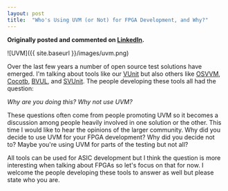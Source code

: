 ```yaml
---
layout: post
title:  "Who's Using UVM (or Not) for FPGA Development, and Why?"
---
```

__Originally posted and commented on
[LinkedIn](https://www.linkedin.com/pulse/whos-using-uvm-fpga-development-why-lars-asplund?trk=mp-author-card).__

![UVM]({{ site.baseurl }}/images/uvm.png)

Over the last few years a number of open source test solutions have emerged. I'm talking about tools like our
[VUnit](https://github.com/VUnit/vunit) but also others like [OSVVM](http://osvvm.org/),
[Cocotb](https://github.com/potentialventures/cocotb), [BVUL](http://bitvis.no/products/bitvis-utility-library/),
and [SVUnit](http://www.agilesoc.com/open-source-projects/svunit/).
The people developing these tools all had the question:

_Why are you doing this? Why not use UVM?_

These questions often come from people promoting UVM so it becomes a discussion among people heavily involved in one
solution or the other. This time I would like to hear the opinions of the larger community. Why did you decide to use
UVM for your FPGA development? Why did you decide not to? Maybe you're using UVM for parts of the testing but not all?

All tools can be used for ASIC development but I think the question is more interesting when talking about FPGAs so
let's focus on that for now. I welcome the people developing these tools to answer as well but please state who you
are.
